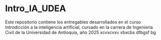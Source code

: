 # Intro_IA_UDEA
Este repositorio contiene los entregables desarrollados en el curso Introdicción a la inteligencia artificial, cursado en la carrera de Ingeniería Civil de la Universidad de Antioquia, año 2025
xcvxcvxv
vbxcbs
dfbgsf
bg
